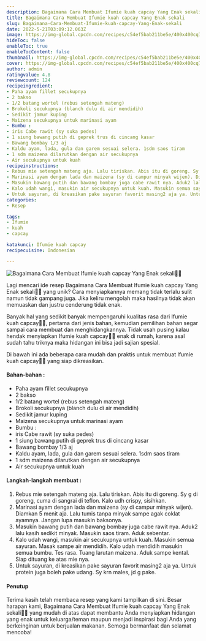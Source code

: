 ```yaml
---
description: Bagaimana Cara Membuat Ifumie kuah capcay Yang Enak sekali"
title: Bagaimana Cara Membuat Ifumie kuah capcay Yang Enak sekali
slug: Bagaimana-Cara-Membuat-Ifumie-kuah-capcay-Yang-Enak-sekali
date: 2022-5-21T03:09:12.063Z
image: https://img-global.cpcdn.com/recipes/c54ef5bab211be5e/400x400cq70/photo.jpg
hideToc: false
enableToc: true
enableTocContent: false
thumbnail: https://img-global.cpcdn.com/recipes/c54ef5bab211be5e/400x400cq70/photo.jpg
cover: https://img-global.cpcdn.com/recipes/c54ef5bab211be5e/400x400cq70/photo.jpg
author: admin
ratingvalue: 4.8
reviewcount: 124
recipeingredient:
- Paha ayam fillet secukupnya
- 2 bakso
- 1/2 batang wortel (rebus setengah mateng)
- Brokoli secukupnya (blanch dulu di air mendidih)
- Sedikit jamur kuping
- Maizena secukupnya untuk marinasi ayam
- Bumbu :
- iris Cabe rawit (sy suka pedes)
- 1 siung bawang putih di geprek trus di cincang kasar
- Bawang bombay 1/3 aj
- Kaldu ayam, lada, gula dan garem sesuai selera. 1sdm saos tiram
- 1 sdm maizena dilarutkan dengan air secukupnya
- Air secukupnya untuk kuah
recipeinstructions:
- Rebus mie setengah mateng aja. Lalu tiriskan. Abis itu di goreng. Sy g di goreng, cuma di sangrai di teflon. Kalo udh crispy, sisihkan.
- Marinasi ayam dengan lada dan maizena (sy di campur minyak wijen). Diamkan 5 menit aja. Lalu tumis tanpa minyak sampe agak coklat ayamnya. Jangan lupa masukin baksonya.
- Masukin bawang putih dan bawang bombay juga cabe rawit nya. Aduk2 lalu kasih sedikit minyak. Masukin saos tiram. Aduk sebentar.
- Kalo udah wangi, masukin air secukupnya untuk kuah. Masukin semua sayuran. Masak sampe air mendidih. Kalo udah mendidih masukin semua bumbu. Tes rasa. Tuang larutan maizena. Aduk sampe kental. Siap dituang ke atas mie nya.
- Untuk sayuran, di kreasikan pake sayuran favorit masing2 aja ya. Untuk protein juga boleh pake udang. Sy krn males, jd g pake.
categories:
- Resep

tags:
- Ifumie
- kuah
- capcay

katakunci: Ifumie kuah capcay
recipecuisine: Indonesian

---
```


![Bagaimana Cara Membuat Ifumie kuah capcay Yang Enak sekali👩‍🍳](https://img-global.cpcdn.com/recipes/c54ef5bab211be5e/400x400cq70/photo.jpg)

Lagi mencari ide resep Bagaimana Cara Membuat Ifumie kuah capcay Yang Enak sekali👩‍🍳 yang unik? Cara menyiapkannya memang tidak terlalu sulit namun tidak gampang juga. Jika keliru mengolah maka hasilnya tidak akan memuaskan dan justru cenderung tidak enak.

Banyak hal yang sedikit banyak mempengaruhi kualitas rasa dari Ifumie kuah capcay👩‍🍳, pertama dari jenis bahan, kemudian pemilihan bahan segar sampai cara membuat dan menghidangkannya. Tidak usah pusing kalau hendak menyiapkan Ifumie kuah capcay👩‍🍳 enak di rumah, karena asal sudah tahu triknya maka hidangan ini bisa jadi sajian spesial.

Di bawah ini ada beberapa cara mudah dan praktis untuk membuat Ifumie kuah capcay👩‍🍳 yang siap dikreasikan.

<!--inarticleads1-->

#### Bahan-bahan :

- Paha ayam fillet secukupnya
- 2 bakso
- 1/2 batang wortel (rebus setengah mateng)
- Brokoli secukupnya (blanch dulu di air mendidih)
- Sedikit jamur kuping
- Maizena secukupnya untuk marinasi ayam
- Bumbu :
- iris Cabe rawit (sy suka pedes)
- 1 siung bawang putih di geprek trus di cincang kasar
- Bawang bombay 1/3 aj
- Kaldu ayam, lada, gula dan garem sesuai selera. 1sdm saos tiram
- 1 sdm maizena dilarutkan dengan air secukupnya
- Air secukupnya untuk kuah

<!--inarticleads2-->

#### Langkah-langkah membuat :

1. Rebus mie setengah mateng aja. Lalu tiriskan. Abis itu di goreng. Sy g di goreng, cuma di sangrai di teflon. Kalo udh crispy, sisihkan.
1. Marinasi ayam dengan lada dan maizena (sy di campur minyak wijen). Diamkan 5 menit aja. Lalu tumis tanpa minyak sampe agak coklat ayamnya. Jangan lupa masukin baksonya.
1. Masukin bawang putih dan bawang bombay juga cabe rawit nya. Aduk2 lalu kasih sedikit minyak. Masukin saos tiram. Aduk sebentar.
1. Kalo udah wangi, masukin air secukupnya untuk kuah. Masukin semua sayuran. Masak sampe air mendidih. Kalo udah mendidih masukin semua bumbu. Tes rasa. Tuang larutan maizena. Aduk sampe kental. Siap dituang ke atas mie nya.
1. Untuk sayuran, di kreasikan pake sayuran favorit masing2 aja ya. Untuk protein juga boleh pake udang. Sy krn males, jd g pake.

#### Penutup

Terima kasih telah membaca resep yang kami tampilkan di sini. Besar harapan kami, Bagaimana Cara Membuat Ifumie kuah capcay Yang Enak sekali👩‍🍳 yang mudah di atas dapat membantu Anda menyiapkan hidangan yang enak untuk keluarga/teman maupun menjadi inspirasi bagi Anda yang berkeinginan untuk berjualan makanan. Semoga bermanfaat dan selamat mencoba!